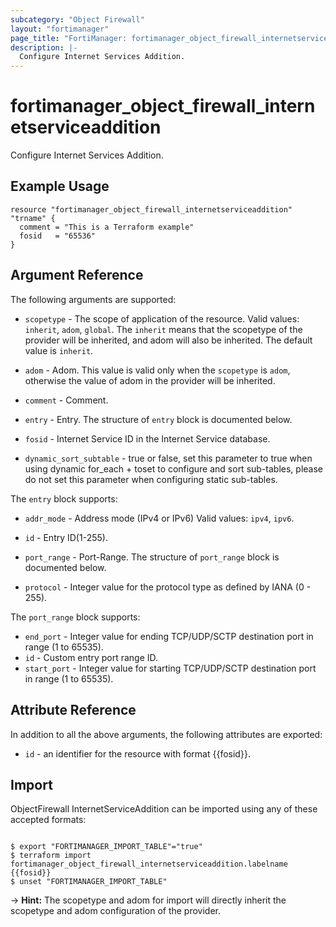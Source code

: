 ```yaml
---
subcategory: "Object Firewall"
layout: "fortimanager"
page_title: "FortiManager: fortimanager_object_firewall_internetserviceaddition"
description: |-
  Configure Internet Services Addition.
---
```


# fortimanager_object_firewall_internetserviceaddition
Configure Internet Services Addition.

## Example Usage

```hcl
resource "fortimanager_object_firewall_internetserviceaddition" "trname" {
  comment = "This is a Terraform example"
  fosid   = "65536"
}
```

## Argument Reference


The following arguments are supported:

* `scopetype` - The scope of application of the resource. Valid values: `inherit`, `adom`, `global`. The `inherit` means that the scopetype of the provider will be inherited, and adom will also be inherited. The default value is `inherit`.
* `adom` - Adom. This value is valid only when the `scopetype` is `adom`, otherwise the value of adom in the provider will be inherited.

* `comment` - Comment.
* `entry` - Entry. The structure of `entry` block is documented below.
* `fosid` - Internet Service ID in the Internet Service database.
* `dynamic_sort_subtable` - true or false, set this parameter to true when using dynamic for_each + toset to configure and sort sub-tables, please do not set this parameter when configuring static sub-tables.

The `entry` block supports:

* `addr_mode` - Address mode (IPv4 or IPv6) Valid values: `ipv4`, `ipv6`.

* `id` - Entry ID(1-255).
* `port_range` - Port-Range. The structure of `port_range` block is documented below.
* `protocol` - Integer value for the protocol type as defined by IANA (0 - 255).

The `port_range` block supports:

* `end_port` - Integer value for ending TCP/UDP/SCTP destination port in range (1 to 65535).
* `id` - Custom entry port range ID.
* `start_port` - Integer value for starting TCP/UDP/SCTP destination port in range (1 to 65535).


## Attribute Reference

In addition to all the above arguments, the following attributes are exported:
* `id` - an identifier for the resource with format {{fosid}}.

## Import

ObjectFirewall InternetServiceAddition can be imported using any of these accepted formats:
```

$ export "FORTIMANAGER_IMPORT_TABLE"="true"
$ terraform import fortimanager_object_firewall_internetserviceaddition.labelname {{fosid}}
$ unset "FORTIMANAGER_IMPORT_TABLE"
```
-> **Hint:** The scopetype and adom for import will directly inherit the scopetype and adom configuration of the provider.
